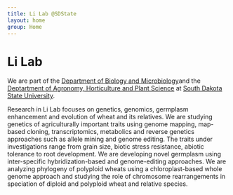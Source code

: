 ```yaml
---
title: Li Lab @SDState
layout: home
group: Home
---
```


# Li Lab

We are part of the [Department of Biology and Microbiology](https://www.sdstate.edu/biology-and-microbiology)and the [Deptartment of Agronomy, Horticulture and Plant Science](https://www.sdstate.edu/agronomy-horticulture-plant-science) at [South Dakota State University](https://www.sdstate.edu). 

Research in Li Lab focuses on genetics, genomics, germplasm enhancement and evolution of wheat and its relatives. We are studying genetics of agriculturally important traits using genome mapping, map-based cloning, transcriptomics, metabolics and reverse genetics approaches such as allele mining and genome editing. The traits under investigations range from grain size, biotic stress resistance, abiotic tolerance to root development. We are developing novel germplasm using inter-specific hybridization-based and genome-editing approaches. We are analyzing phylogeny of polyploid wheats using a chloroplast-based whole genome approach and studying the role of chromosome rearrangements in speciation of diploid and polyploid wheat and relative species.


